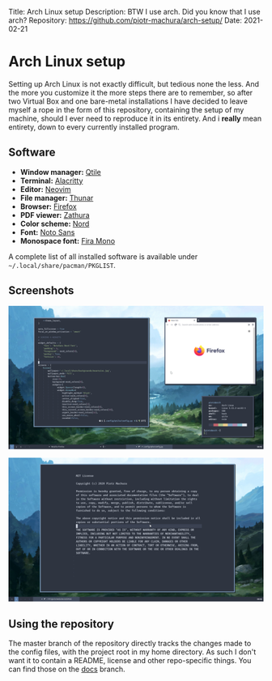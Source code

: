 Title:        Arch Linux setup
Description:  BTW I use arch. Did you know that I use arch?
Repository:   https://github.com/piotr-machura/arch-setup/
Date:         2021-02-21

# Arch Linux setup
Setting up Arch Linux is not exactly difficult, but tedious none the less. And the more you customize it the more steps
there are to remember, so after two Virtual Box and one bare-metal installations I have decided to leave myself a rope
in the form of this repository, containing the setup of my machine, should I ever need to reproduce it in its entirety.
And i **really** mean entirety, down to every currently installed program.

## Software

- **Window manager:** [Qtile](http://www.qtile.org/)
- **Terminal:** [Alacritty](https://github.com/alacritty/alacritty)
- **Editor:** [Neovim](https://neovim.io/)
- **File manager:** [Thunar](https://docs.xfce.org/xfce/thunar/start)
- **Browser:** [Firefox](https://www.mozilla.org/en-US/firefox/new/)
- **PDF viewer:** [Zathura](https://pwmt.org/projects/zathura/)
- **Color scheme:** [Nord](https://www.nordtheme.com/)
- **Font:** [Noto Sans](https://fontlibrary.org/en/font/noto-sans)
- **Monospace font:** [Fira Mono](https://fontlibrary.org/en/font/fira-mono)

A complete list of all installed software is available under `~/.local/share/pacman/PKGLIST`.

## Screenshots

![Screenshot 1](./img/ss_1.png)

![Screenshot 2](./img/ss_2.png)

## Using the repository 
The master branch of the repository directly tracks the changes made to the config files, with the project root in my
home directory. As such I don't want it to contain a README, license and other repo-specific things. You can find those
on the [docs](https://github.com/piotr-machura/arch-setup/tree/docs) branch.

